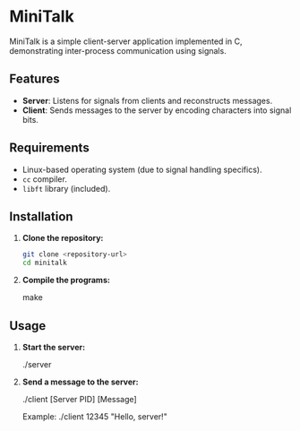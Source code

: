 # MiniTalk

MiniTalk is a simple client-server application implemented in C, demonstrating inter-process communication using signals.

## Features

- **Server**: Listens for signals from clients and reconstructs messages.
- **Client**: Sends messages to the server by encoding characters into signal bits.

## Requirements

- Linux-based operating system (due to signal handling specifics).
- `cc` compiler.
- `libft` library (included).

## Installation

1. **Clone the repository:**

   ```bash
   git clone <repository-url>
   cd minitalk

2. **Compile the programs:**

   make

## Usage

1. **Start the server:**

   ./server

1. **Send a message to the server:**

   ./client [Server PID] [Message]

   Example: ./client 12345 "Hello, server!"